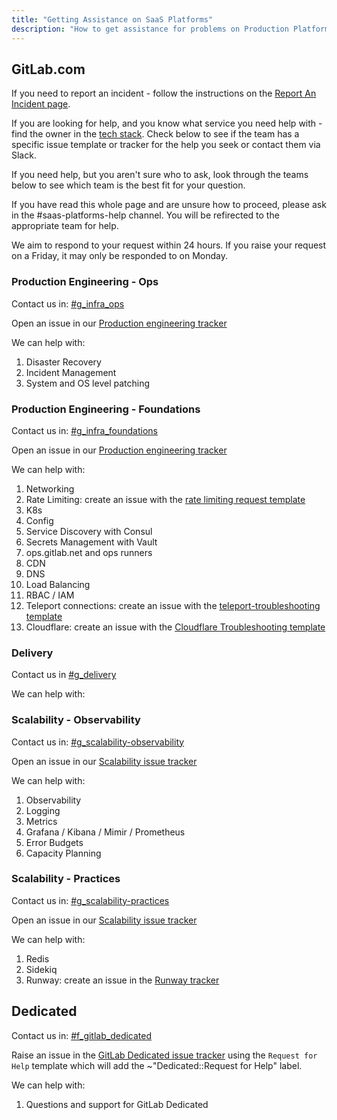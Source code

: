 ```yaml
---
title: "Getting Assistance on SaaS Platforms"
description: "How to get assistance for problems on Production Platforms"
---
```


## GitLab.com

If you need to report an incident - follow the instructions on the [Report An Incident page](../incident-management/_index.md#reporting-an-incident).

If you are looking for help, and you know what service you need help with - find the owner in the [tech stack](https://gitlab.com/gitlab-com/www-gitlab-com/-/blob/master/data/tech_stack.yml). Check below to see if the team has a specific issue template or tracker for the help you seek or contact them via Slack.

If you need help, but you aren't sure who to ask, look through the teams below to see which team is the best fit for your question.

If you have read this whole page and are unsure how to proceed, please ask in the #saas-platforms-help channel. You will be refirected to the appropriate team for help.

We aim to respond to your request within 24 hours. If you raise your request on a Friday, it may only be responded to on Monday.

### Production Engineering - Ops

Contact us in: [#g_infra_ops](https://gitlab.enterprise.slack.com/archives/C04MH2L07JS)

Open an issue in our [Production engineering tracker](https://gitlab.com/gitlab-com/gl-infra/production-engineering/-/issues/new)

We can help with:

1. Disaster Recovery
2. Incident Management
3. System and OS level patching

### Production Engineering - Foundations

Contact us in: [#g_infra_foundations](https://gitlab.enterprise.slack.com/archives/C0313V3L5T6)

Open an issue in our [Production engineering tracker](https://gitlab.com/gitlab-com/gl-infra/production-engineering/-/issues/new?issuable_template=request-foundations)

We can help with:

1. Networking
1. Rate Limiting: create an issue with the [rate limiting request template](https://gitlab.com/gitlab-com/gl-infra/production-engineering/-/issues/new?issuable_template=request-rate-limiting)
1. K8s
1. Config
1. Service Discovery with Consul
1. Secrets Management with Vault
1. ops.gitlab.net and ops runners
1. CDN
1. DNS
1. Load Balancing
1. RBAC / IAM
1. Teleport connections: create an issue with the [teleport-troubleshooting template](https://gitlab.com/gitlab-com/gl-infra/production-engineering/-/issues/new?issuable_template=teleport-troubleshooting)
1. Cloudflare: create an issue with the [Cloudflare Troubleshooting template](https://gitlab.com/gitlab-com/gl-infra/production-engineering/-/issues/new?issuable_template=Cloudflare%20Troubleshooting)

### Delivery

Contact us in [#g_delivery](https://gitlab.enterprise.slack.com/archives/CCFV016SV)

We can help with:

### Scalability - Observability

Contact us in: [#g_scalability-observability](https://gitlab.enterprise.slack.com/archives/C065RLJB8HK)

Open an issue in our [Scalability issue tracker](https://gitlab.com/gitlab-com/gl-infra/scalability/-/issues/new)

We can help with:

1. Observability
1. Logging
1. Metrics
1. Grafana / Kibana / Mimir / Prometheus
1. Error Budgets
1. Capacity Planning

### Scalability - Practices

Contact us in: [#g_scalability-practices](https://gitlab.enterprise.slack.com/archives/C04M6HVAY49)

Open an issue in our [Scalability issue tracker](https://gitlab.com/gitlab-com/gl-infra/scalability/-/issues/new)

We can help with:

1. Redis
1. Sidekiq
1. Runway: create an issue in the [Runway tracker](https://gitlab.com/gitlab-com/gl-infra/platform/runway/team/-/issues/new)

## Dedicated

Contact us in: [#f_gitlab_dedicated](https://gitlab.enterprise.slack.com/archives/C01S0QNSYJ2)

Raise an issue in the [GitLab Dedicated issue tracker](https://gitlab.com/gitlab-com/gl-infra/gitlab-dedicated/team) using the `Request for Help` template which will add the ~"Dedicated::Request for Help" label.

We can help with:

1. Questions and support for GitLab Dedicated

